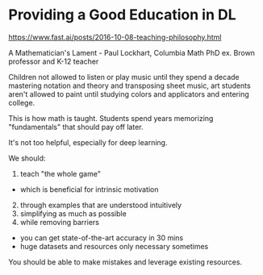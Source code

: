 # Providing a Good Education in DL
https://www.fast.ai/posts/2016-10-08-teaching-philosophy.html

A Mathematician's Lament - Paul Lockhart, Columbia Math PhD ex. Brown professor and K-12 teacher

Children not allowed to listen or play music until they spend a decade mastering notation and theory and transposing sheet music, art students aren't allowed to paint until studying colors and applicators and entering college.

This is how math is taught. Students spend years memorizing "fundamentals" that should pay off later.

It's not too helpful, especially for deep learning.

We should:

1. teach "the whole game"
  - which is beneficial for intrinsic motivation
2. through examples that are understood intuitively
3. simplifying as much as possible
4. while removing barriers
  - you can get state-of-the-art accuracy in 30 mins
  - huge datasets and resources only necessary sometimes

You should be able to make mistakes and leverage existing resources.